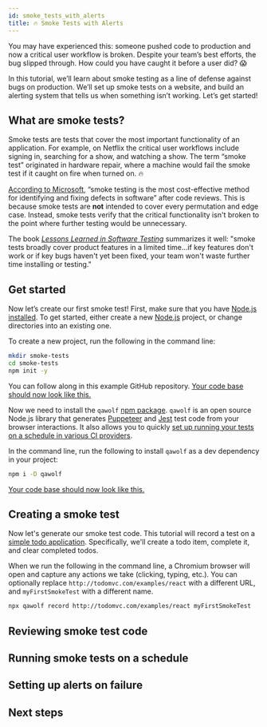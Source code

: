 ```yaml
---
id: smoke_tests_with_alerts
title: 🔥 Smoke Tests with Alerts
---
```


You may have experienced this: someone pushed code to production and now a critical user workflow is broken. Despite your team’s best efforts, the bug slipped through. How could you have caught it before a user did? 😱

In this tutorial, we’ll learn about smoke testing as a line of defense against bugs on production. We’ll set up smoke tests on a website, and build an alerting system that tells us when something isn’t working. Let’s get started!

## What are smoke tests?

Smoke tests are tests that cover the most important functionality of an application. For example, on Netflix the critical user workflows include signing in, searching for a show, and watching a show. The term “smoke test” originated in hardware repair, where a machine would fail the smoke test if it caught on fire when turned on. 🔥

[According to Microsoft](<https://docs.microsoft.com/en-us/previous-versions/ms182613(v=vs.80)?redirectedfrom=MSDN>), “smoke testing is the most cost-effective method for identifying and fixing defects in software” after code reviews. This is because smoke tests are **not** intended to cover every permutation and edge case. Instead, smoke tests verify that the critical functionality isn't broken to the point where further testing would be unnecessary.

The book [<i>Lessons Learned in Software Testing</i>](https://www.oreilly.com/library/view/lessons-learned-in/9780471081128/) summarizes it well: "smoke tests broadly cover product features in a limited time...if key features don't work or if key bugs haven't yet been fixed, your team won't waste further time installing or testing."

## Get started

Now let’s create our first smoke test! First, make sure that you have [Node.js installed](https://nodejs.org/en/download/). To get started, either create a new [Node.js](ttps://nodejs.org) project, or change directories into an existing one.

To create a new project, run the following in the command line:

```bash
mkdir smoke-tests
cd smoke-tests
npm init -y
```

You can follow along in this example GitHub repository. [Your code base should now look like this.](https://github.com/qawolf/tutorials-smoke-tests/tree/fd9b2f7f5c1c42ab5639172243317b6c6c336b00)

Now we need to install the `qawolf` [npm package](https://www.npmjs.com/package/qawolf). `qawolf` is an open source Node.js library that generates [Puppeteer](https://pptr.dev/) and [Jest](https://jestjs.io/) test code from your browser interactions. It also allows you to quickly [set up running your tests on a schedule in various CI providers](set_up_ci).

In the command line, run the following to install `qawolf` as a dev dependency in your project:

```bash
npm i -D qawolf
```

[Your code base should now look like this.](https://github.com/qawolf/tutorials-smoke-tests/tree/ee0ed9f579bdb7110b7a5b4f2a730de4616b8025)

## Creating a smoke test

Now let's generate our smoke test code. This tutorial will record a test on a [simple todo application](http://todomvc.com/examples/react). Specifically, we'll create a todo item, complete it, and clear completed todos.

When we run the following in the command line, a Chromium browser will open and capture any actions we take (clicking, typing, etc.). You can optionally replace `http://todomvc.com/examples/react` with a different URL, and `myFirstSmokeTest` with a different name.

```bash
npx qawolf record http://todomvc.com/examples/react myFirstSmokeTest
```

## Reviewing smoke test code

## Running smoke tests on a schedule

## Setting up alerts on failure

## Next steps

